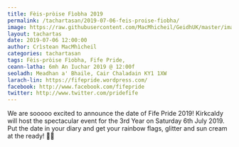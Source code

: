 ```yaml
---
title: Fèis-pròise Fìobha 2019
permalink: /tachartasan/2019-07-06-feis-proise-fiobha/
image: https://raw.githubusercontent.com/MacMhicheil/GeidhUK/master/images/2019-07-06-feis-proise-fiobha.jpg
layout: tachartas
date: 2019-07-06 12:00:00
author: Crìstean MacMhìcheil
categories: tachartasan
tags: Fèis-pròise Fìobha, Fife Pride,
ceann-latha: 6mh An Iuchar 2019 @ 12:00f
seoladh: Meadhan a' Bhaile, Cair Chaladain KY1 1XW
larach-lin: https://fifepride.wordpress.com/
facebook: http://www.facebook.com/fifepride
twitter: http://www.twitter.com/pridefife
---
```


We are sooooo excited to announce the date of Fife Pride 2019! Kirkcaldy will host the spectacular event for the 3rd Year on Saturday 6th July 2019. Put the date in your diary and get your rainbow flags, glitter and sun cream at the ready! 🏳️‍🌈

<!--more-->
